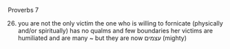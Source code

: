 Proverbs 7


26) you are not the only victim
  the one who is willing to fornicate (physically and/or spiritually) has no qualms and few boundaries
  her victims are humiliated and are many ~ but they are now עצמים (mighty)
